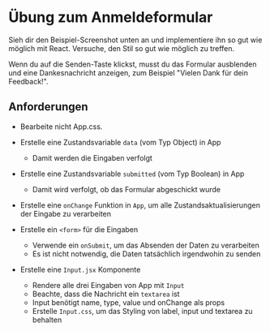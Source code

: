 # Übung zum Anmeldeformular

Sieh dir den Beispiel-Screenshot unten an und implementiere ihn so gut wie möglich mit React. Versuche, den Stil so gut wie möglich zu treffen.

Wenn du auf die Senden-Taste klickst, musst du das Formular ausblenden und eine Dankesnachricht anzeigen, zum Beispiel "Vielen Dank für dein Feedback!".

## Anforderungen

- Bearbeite nicht App.css.

- Erstelle eine Zustandsvariable `data` (vom Typ Object) in App

  - Damit werden die Eingaben verfolgt

- Erstelle eine Zustandsvariable `submitted` (vom Typ Boolean) in App

  - Damit wird verfolgt, ob das Formular abgeschickt wurde

- Erstelle eine `onChange` Funktion in `App`, um alle Zustandsaktualisierungen der Eingabe zu verarbeiten

- Erstelle ein `<form>` für die Eingaben

  - Verwende ein `onSubmit`, um das Absenden der Daten zu verarbeiten
  - Es ist nicht notwendig, die Daten tatsächlich irgendwohin zu senden

- Erstelle eine `Input.jsx` Komponente
  - Rendere alle drei Eingaben von App mit `Input`
  - Beachte, dass die Nachricht ein `textarea` ist
  - Input benötigt name, type, value und onChange als props
  - Erstelle `Input.css`, um das Styling von label, input und textarea zu behalten
